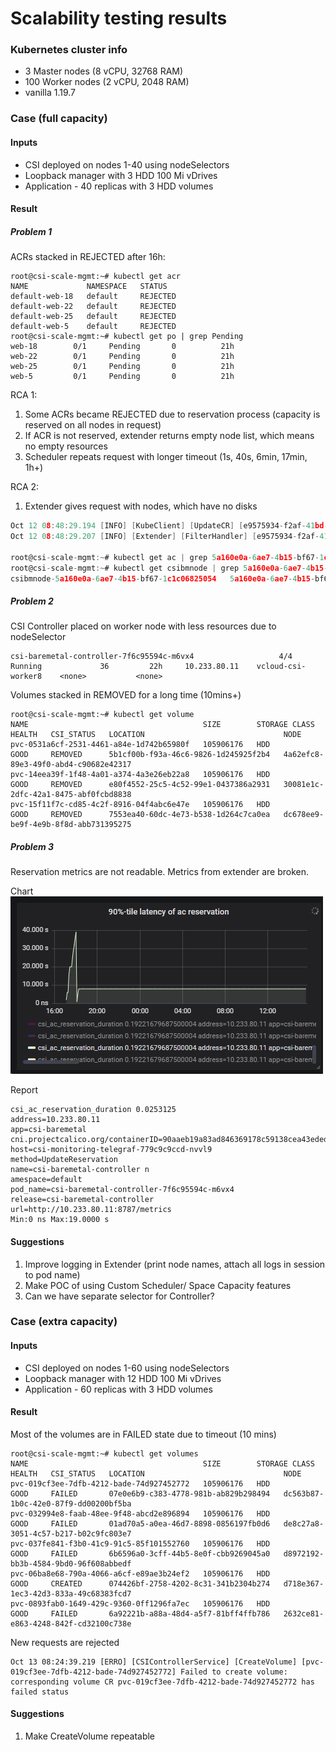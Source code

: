 # Scalability testing results

### Kubernetes cluster info
- 3 Master nodes (8 vCPU, 32768 RAM)
- 100 Worker nodes (2 vCPU, 2048 RAM)
- vanilla 1.19.7

### Case (full capacity)
#### Inputs
- CSI deployed on nodes 1-40 using nodeSelectors
- Loopback manager with 3 HDD 100 Mi vDrives
- Application - 40 replicas with 3 HDD volumes
#### Result
##### Problem 1
ACRs stacked in REJECTED after 16h:
```
root@csi-scale-mgmt:~# kubectl get acr
NAME             NAMESPACE   STATUS
default-web-18   default     REJECTED
default-web-22   default     REJECTED
default-web-25   default     REJECTED
default-web-5    default     REJECTED
root@csi-scale-mgmt:~# kubectl get po | grep Pending
web-18        0/1     Pending       0          21h
web-22        0/1     Pending       0          21h
web-25        0/1     Pending       0          21h
web-5         0/1     Pending       0          21h
```
RCA 1:
1. Some ACRs became REJECTED due to reservation process (capacity is reserved on all nodes in request)
2. If ACR is not reserved, extender returns empty node list, which means no empty resources
3. Scheduler repeats request with longer timeout (1s, 40s, 6min, 17min, 1h+)

RCA 2:
1. Extender gives request with nodes, which have no disks
```go
Oct 12 08:48:29.194 [INFO] [KubeClient] [UpdateCR] [e9575934-f2af-41bd-8d56-278f124cabc4] Updating CR , &{{ } {default-web-25   /apis/csi-baremetal.dell.com/v1/availablecapacityreservations/default-web-25 60957849-5178-4124-9ab0-33b3f1273e13 11478007 1286 2021-10-11 20:50:54 +0000 UTC <nil> <nil> map[] map[] [] []  [{controller Update csi-baremetal.dell.com/v1 2021-10-12 08:48:18 +0000 UTC FieldsV1 &FieldsV1{Raw:*[123 34 102 58 115 112 101 99 34 58 123 34 102 58 83 116 97 116 117 115 34 58 123 125 125 125],}} {extender Update csi-baremetal.dell.com/v1 2021-10-12 08:48:18 +0000 UTC FieldsV1 &FieldsV1{Raw:*[123 34 102 58 115 112 101 99 34 58 123 34 46 34 58 123 125 44 34 102 58 78 97 109 101 115 112 97 99 101 34 58 123 125 44 34 102 58 78 111 100 101 82 101 113 117 101 115 116 115 34 58 123 34 46 34 58 123 125 44 34 102 58 82 101 113 117 101 115 116 101 100 34 58 123 125 125 44 34 102 58 82 101 115 101 114 118 97 116 105 111 110 82 101 113 117 101 115 116 115 34 58 123 125 125 125],}}]} {default REQUESTED Requested:"5a160e0a-6ae7-4b15-bf67-1c1c06825054"  [CapacityRequest:<Name:"www-web-25" StorageClass:"ANY" Size:62914560 >  CapacityRequest:<Name:"data-web-25" StorageClass:"ANY" Size:62914560 >  CapacityRequest:<Name:"logs-web-25" StorageClass:"ANY" Size:62914560 > ] {} [] 0}}
Oct 12 08:48:29.207 [INFO] [Extender] [FilterHandler] [e9575934-f2af-41bd-8d56-278f124cabc4] Construct response. Get 1 nodes in request. Among them suitable nodes count is 0. Filtered out nodes - map[]

root@csi-scale-mgmt:~# kubectl get ac | grep 5a160e0a-6ae7-4b15-bf67-1c1c06825054
root@csi-scale-mgmt:~# kubectl get csibmnode | grep 5a160e0a-6ae7-4b15-bf67-1c1c06825054
csibmnode-5a160e0a-6ae7-4b15-bf67-1c1c06825054   5a160e0a-6ae7-4b15-bf67-1c1c06825054   vcloud-csi-worker60    10.52.216.38
```

##### Problem 2

CSI Controller placed on worker node with less resources due to nodeSelector
```
csi-baremetal-controller-7f6c95594c-m6vx4                   4/4     Running             36         22h     10.233.80.11    vcloud-csi-worker8    <none>           <none>
```
Volumes stacked in REMOVED for a long time (10mins+)
```
root@csi-scale-mgmt:~# kubectl get volume
NAME                                       SIZE        STORAGE CLASS   HEALTH   CSI_STATUS   LOCATION                               NODE
pvc-0531a6cf-2531-4461-a84e-1d742b65980f   105906176   HDD             GOOD     REMOVED      5b1cf00b-f93a-46c6-9826-1d245925f2b4   4a62efc8-89e3-49f0-abd4-c90682e42317
pvc-14eea39f-1f48-4a01-a374-4a3e26eb22a8   105906176   HDD             GOOD     REMOVED      e80f4552-25c5-4c52-99e1-0437386a2931   30081e1c-2dfc-42a1-8475-abf0fcbd8838
pvc-15f11f7c-cd85-4c2f-8916-04f4abc6e47e   105906176   HDD             GOOD     REMOVED      7553ea40-60dc-4e73-b538-1d264c7ca0ea   dc678ee9-be9f-4e9b-8f8d-abb731395275
```

##### Problem 3

Reservation metrics are not readable. Metrics from extender are broken.

Chart
![Screenshot](images/extender_metrics.png)

Report
```
csi_ac_reservation_duration 0.0253125 
address=10.233.80.11 
app=csi-baremetal 
cni.projectcalico.org/containerID=90aaeb19a83ad846369178c59138cea43ededb636ba3f5c0ddaf529e3a719318 
host=csi-monitoring-telegraf-779c9c9ccd-nvvl9 
method=UpdateReservation 
name=csi-baremetal-controller n
amespace=default 
pod_name=csi-baremetal-controller-7f6c95594c-m6vx4 
release=csi-baremetal-controller 
url=http://10.233.80.11:8787/metrics 
Min:0 ns Max:19.0000 s
```

#### Suggestions
1. Improve logging in Extender (print node names, attach all logs in session to pod name)
2. Make POC of using Custom Scheduler/ Space Capacity features
3. Can we have separate selector for Controller?

### Case (extra capacity)
#### Inputs
- CSI deployed on nodes 1-60 using nodeSelectors
- Loopback manager with 12 HDD 100 Mi vDrives
- Application - 60 replicas with 3 HDD volumes

#### Result
Most of the volumes are in FAILED state due to timeout (10 mins)
```
root@csi-scale-mgmt:~# kubectl get volumes
NAME                                       SIZE        STORAGE CLASS   HEALTH   CSI_STATUS   LOCATION                               NODE
pvc-019cf3ee-7dfb-4212-bade-74d927452772   105906176   HDD             GOOD     FAILED       07e0e6b9-c383-4778-981b-ab829b298494   dc563b87-1b0c-42e0-87f9-dd00200bf5ba
pvc-032994e8-faab-48ee-9f48-abcd2e896894   105906176   HDD             GOOD     FAILED       01ad70a5-a0ea-46d7-8898-0856197fb0d6   de8c27a8-3051-4c57-b217-b02c9fc803e7
pvc-037fe841-f3b0-41c9-91c5-85f101552760   105906176   HDD             GOOD     FAILED       6b6596a0-3cff-44b5-8e0f-cbb9269045a0   d8972192-bb3b-4584-9bd0-96f608abbedf
pvc-06ba8e68-790a-4066-a6cf-e89ae3b24ef2   105906176   HDD             GOOD     CREATED      074426bf-2758-4202-8c31-341b2304b274   d718e367-1ec3-42d3-833a-49c68383fcd7
pvc-0893fab0-1649-429c-9360-0ff1296fa7ec   105906176   HDD             GOOD     FAILED       6a92221b-a88a-48d4-a5f7-81bff4ffb786   2632ce81-e863-4248-842f-cd32100c738e
```

New requests are rejected
```
Oct 13 08:24:39.219 [ERRO] [CSIControllerService] [CreateVolume] [pvc-019cf3ee-7dfb-4212-bade-74d927452772] Failed to create volume: corresponding volume CR pvc-019cf3ee-7dfb-4212-bade-74d927452772 has failed status
```

#### Suggestions
1. Make CreateVolume repeatable 
